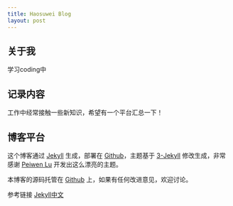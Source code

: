 ```yaml
---
title: Haosuwei Blog
layout: post
---
```


## 关于我

学习coding中

## 记录内容

工作中经常接触一些新知识，希望有一个平台汇总一下！

## 博客平台

这个博客通过 [Jekyll](http://jekyllrb.com/) 生成，部署在 [Github](https://pages.github.com)，主题基于 [3-Jekyll](https://github.com/P233/3-Jekyll) 修改生成，非常感谢 [Peiwen Lu](https://github.com/P233) 开发出这么漂亮的主题。

本博客的源码托管在 [Github](https://github.com/haosuwei/haosuwei.github.io) 上，如果有任何改进意见，欢迎讨论。

参考链接 [Jekyll中文](http://www.jekyll.com.cn/docs/templates/)
